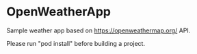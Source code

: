 # OpenWeatherApp

Sample weather app based on https://openweathermap.org/ API.

Please run "pod install" before building a project.
